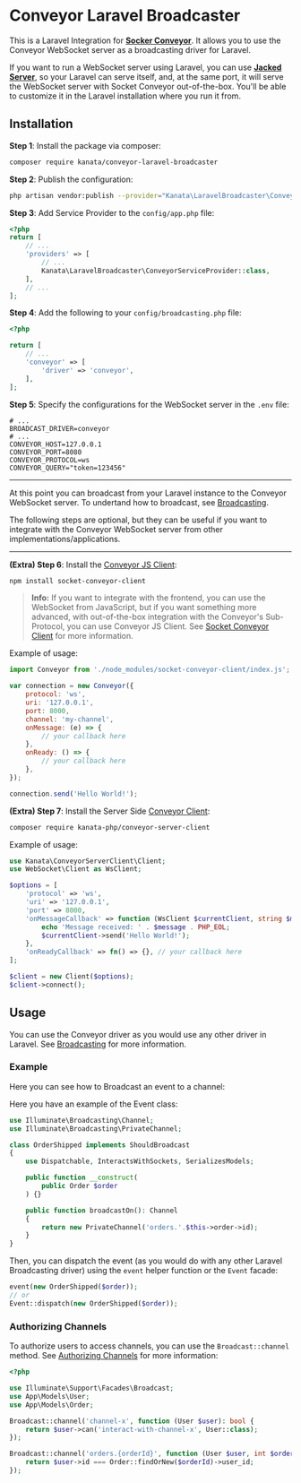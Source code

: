 
# Conveyor Laravel Broadcaster

This is a Laravel Integration for [**Socker Conveyor**](http://socketconveyor.com). It allows you to use the Conveyor WebSocket server as a broadcasting driver for Laravel.

If you want to run a WebSocket server using Laravel, you can use [**Jacked Server**](https://github.com/jacked-php/jacked-server), so your Laravel can serve itself, and, at the same port, it will serve the WebSocket server with Socket Conveyor out-of-the-box. You'll be able to customize it in the Laravel installation where you run it from.

## Installation

**Step 1**: Install the package via composer:

```bash
composer require kanata/conveyor-laravel-broadcaster
```

**Step 2**: Publish the configuration:

```bash
php artisan vendor:publish --provider="Kanata\LaravelBroadcaster\ConveyorServiceProvider"
```

**Step 3**: Add Service Provider to the `config/app.php` file:

```php
<?php
return [
    // ...
    'providers' => [
        // ...
        Kanata\LaravelBroadcaster\ConveyorServiceProvider::class,
    ],
    // ...
];
```

**Step 4**: Add the following to your `config/broadcasting.php` file:

```php
<?php

return [
    // ...
    'conveyor' => [
        'driver' => 'conveyor',
    ],
];
```

**Step 5**: Specify the configurations for the WebSocket server in the `.env` file:

```dotenv
# ...
BROADCAST_DRIVER=conveyor
# ...
CONVEYOR_HOST=127.0.0.1
CONVEYOR_PORT=8080
CONVEYOR_PROTOCOL=ws
CONVEYOR_QUERY="token=123456"
```

---

At this point you can broadcast from your Laravel instance to the Conveyor WebSocket server. To undertand how to broadcast, see [Broadcasting](https://laravel.com/docs/10.x/broadcasting).

The following steps are optional, but they can be useful if you want to integrate with the Conveyor WebSocket server from other implementations/applications.

---

**(Extra) Step 6**: Install the [Conveyor JS Client](https://www.npmjs.com/package/socket-conveyor-client):

```bash
npm install socket-conveyor-client
```

> **Info:** If you want to integrate with the frontend, you can use the WebSocket from JavaScript, but if you want something more advanced, with out-of-the-box integration with the Conveyor's Sub-Protocol, you can use Conveyor JS Client. See [Socket Conveyor Client](https://www.npmjs.com/package/socket-conveyor-client) for more information.

Example of usage:

```javascript
import Conveyor from './node_modules/socket-conveyor-client/index.js';

var connection = new Conveyor({
    protocol: 'ws',
    uri: '127.0.0.1',
    port: 8000,
    channel: 'my-channel',
    onMessage: (e) => {
        // your callback here
    },
    onReady: () => {
        // your callback here
    },
});

connection.send('Hello World!');
```

**(Extra) Step 7**: Install the Server Side [Conveyor Client](https://github.com/kanata-php/conveyor-server-client):

```bash
composer require kanata-php/conveyor-server-client
```

Example of usage:

```php
use Kanata\ConveyorServerClient\Client;
use WebSocket\Client as WsClient;

$options = [
    'protocol' => 'ws',
    'uri' => '127.0.0.1',
    'port' => 8000,
    'onMessageCallback' => function (WsClient $currentClient, string $message) {
        echo 'Message received: ' . $message . PHP_EOL;
        $currentClient->send('Hello World!');
    },
    'onReadyCallback' => fn() => {}, // your callback here
];

$client = new Client($options);
$client->connect();
```

## Usage

You can use the Conveyor driver as you would use any other driver in Laravel. See [Broadcasting](https://laravel.com/docs/8.x/broadcasting) for more information.

### Example

Here you can see how to Broadcast an event to a channel:

Here you have an example of the Event class:

```php
use Illuminate\Broadcasting\Channel;
use Illuminate\Broadcasting\PrivateChannel;

class OrderShipped implements ShouldBroadcast
{
    use Dispatchable, InteractsWithSockets, SerializesModels;

    public function __construct(
        public Order $order
    ) {}

    public function broadcastOn(): Channel
    {
        return new PrivateChannel('orders.'.$this->order->id);
    }
}
```

Then, you can dispatch the event (as you would do with any other Laravel Broadcasting driver) using the `event` helper function or the `Event` facade:

```php
event(new OrderShipped($order));
// or
Event::dispatch(new OrderShipped($order));
```

### Authorizing Channels

To authorize users to access channels, you can use the `Broadcast::channel` method. See [Authorizing Channels](https://laravel.com/docs/8.x/broadcasting#authorizing-channels) for more information:

```php
<?php

use Illuminate\Support\Facades\Broadcast;
use App\Models\User;
use App\Models\Order;

Broadcast::channel('channel-x', function (User $user): bool {
    return $user->can('interact-with-channel-x', User::class);
});

Broadcast::channel('orders.{orderId}', function (User $user, int $orderId) {
    return $user->id === Order::findOrNew($orderId)->user_id;
});
``` 
